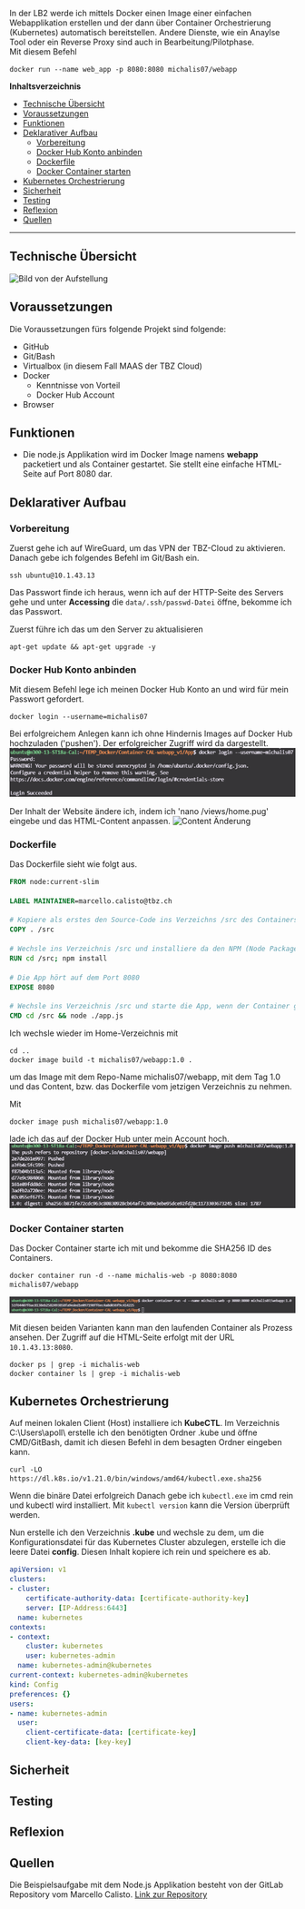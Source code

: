 In der LB2 werde ich mittels Docker einen Image einer einfachen Webapplikation erstellen und der dann über Container Orchestrierung (Kubernetes) automatisch bereitstellen. Andere Dienste, wie ein Anaylse Tool oder ein Reverse Proxy sind auch in Bearbeitung/Pilotphase.<br>
Mit diesem Befehl 
```shell
docker run --name web_app -p 8080:8080 michalis07/webapp
```

**Inhaltsverzeichnis**
- [Technische Übersicht](#technische-übersicht)
- [Voraussetzungen](#voraussetzungen)
- [Funktionen](#funktionen)
- [Deklarativer Aufbau](#deklarativer-aufbau)
  - [Vorbereitung](#vorbereitung)
  - [Docker Hub Konto anbinden](#docker-hub-konto-anbinden)
  - [Dockerfile](#dockerfile)
  - [Docker Container starten](#docker-container-starten)
- [Kubernetes Orchestrierung](#kubernetes-orchestrierung)
- [Sicherheit](#sicherheit)
- [Testing](#testing)
- [Reflexion](#reflexion)
- [Quellen](#quellen)
--------

## Technische Übersicht
![Bild von der Aufstellung]()


## Voraussetzungen
Die Voraussetzungen fürs folgende Projekt sind folgende:

- GitHub
- Git/Bash
- Virtualbox (in diesem Fall MAAS der TBZ Cloud)
- Docker
  -  Kenntnisse von Vorteil
  -  Docker Hub Account
- Browser

## Funktionen
- Die node.js Applikation wird im Docker Image namens **webapp** packetiert und als Container gestartet. Sie stellt eine einfache HTML-Seite auf Port 8080 dar. 

## Deklarativer Aufbau
### Vorbereitung
Zuerst gehe ich auf WireGuard, um das VPN der TBZ-Cloud zu aktivieren. Danach gebe ich folgendes Befehl im Git/Bash ein.
```shell
ssh ubuntu@10.1.43.13
```
 Das Passwort finde ich heraus, wenn ich auf der HTTP-Seite des Servers gehe und unter **Accessing** die `data/.ssh/passwd-Datei` öffne, bekomme ich das Passwort.

Zuerst führe ich das um den Server zu aktualisieren
```shell
apt-get update && apt-get upgrade -y
```

### Docker Hub Konto anbinden
Mit diesem Befehl lege ich meinen Docker Hub Konto an und wird für mein Passwort gefordert.
```shell
docker login --username=michalis07
```
Bei erfolgreichem Anlegen kann ich ohne Hindernis Images auf Docker Hub hochzuladen ('pushen'). Der erfolgreicher Zugriff wird da dargestellt.<br> 
![Erfolgreicher Zugriff](/LB2/Bilder/Docker_Account_Erfolg.png)

Der Inhalt der Website ändere ich, indem ich 'nano /views/home.pug' eingebe und das HTML-Content anpassen.
![Content Änderung](/LB2/Bilder/Content_Änderung.png)

### Dockerfile
Das Dockerfile sieht wie folgt aus.
```dockerfile
FROM node:current-slim

LABEL MAINTAINER=marcello.calisto@tbz.ch

# Kopiere als erstes den Source-Code ins Verzeichns /src des Containers
COPY . /src

# Wechsle ins Verzeichnis /src und installiere da den NPM (Node Package Manager), welche alle Abhängigkeiten installiert
RUN cd /src; npm install

# Die App hört auf dem Port 8080
EXPOSE 8080

# Wechsle ins Verzeichnis /src und starte die App, wenn der Container gestartet wird
CMD cd /src && node ./app.js
```

Ich wechsle wieder im Home-Verzeichnis mit
```shell
cd .. 
docker image build -t michalis07/webapp:1.0 .
``` 
um das Image mit dem Repo-Name michalis07/webapp, mit dem Tag 1.0 und das Content, bzw. das Dockerfile vom jetzigen Verzeichnis zu nehmen.

Mit 
```shell
docker image push michalis07/webapp:1.0
```
lade ich das auf der Docker Hub unter mein Account hoch.![](/LB2/Bilder/Docker_Hub_Push.png)

### Docker Container starten
Das Docker Container starte ich mit und bekomme die SHA256 ID des Containers.
```shell
docker container run -d --name michalis-web -p 8080:8080 michalis07/webapp
```
![](/LB2/Bilder/Docker_Web_App_Run.png)

Mit diesen beiden Varianten kann man den laufenden Container als Prozess ansehen. Der Zugriff auf die HTML-Seite erfolgt mit der URL `10.1.43.13:8080`.
```shell
docker ps | grep -i michalis-web
docker container ls | grep -i michalis-web
```

## Kubernetes Orchestrierung
Auf meinen lokalen Client (Host) installiere ich **KubeCTL**. Im Verzeichnis C:\Users\apoll\ erstelle ich den benötigten Ordner .kube und öffne CMD/GitBash, damit ich diesen Befehl in dem besagten Ordner eingeben kann. 
```shell
curl -LO https://dl.k8s.io/v1.21.0/bin/windows/amd64/kubectl.exe.sha256
```
Wenn die binäre Datei erfolgreich Danach gebe ich `kubectl.exe` im cmd rein und kubectl wird installiert.
Mit `kubectl version` kann die Version überprüft werden.

Nun erstelle ich den Verzeichnis **.kube** und wechsle zu dem, um die Konfigurationsdatei für das Kubernetes Cluster abzulegen, erstelle ich die leere Datei **config**.
Diesen Inhalt kopiere ich rein und speichere es ab.
```yml
apiVersion: v1
clusters:
- cluster:
    certificate-authority-data: [certificate-authority-key]
    server: [IP-Address:6443]
  name: kubernetes
contexts:
- context:
    cluster: kubernetes
    user: kubernetes-admin
  name: kubernetes-admin@kubernetes
current-context: kubernetes-admin@kubernetes
kind: Config
preferences: {}
users:
- name: kubernetes-admin
  user:
    client-certificate-data: [certificate-key]
    client-key-data: [key-key]
```
## Sicherheit
## Testing
## Reflexion
## Quellen
Die Beispielsaufgabe mit dem Node.js Applikation besteht von der GitLab Repository vom Marcello Calisto. [Link zur Repository](https://gitlab.com/ser-cal/Container-CAL-webapp_v1/-/tree/master/)
